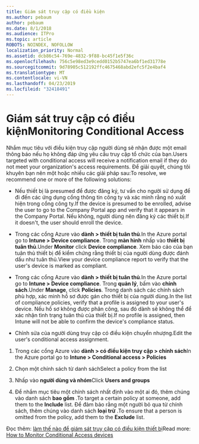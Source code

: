 ```yaml
---
title: Giám sát truy cập có điều kiện
ms.author: pebaum
author: pebaum
ms.date: 8/1/2018
ms.audience: ITPro
ms.topic: article
ROBOTS: NOINDEX, NOFOLLOW
localization_priority: Normal
ms.assetid: dcb86c54-769e-4832-9f88-bc45f1e5f36c
ms.openlocfilehash: 756c5e98ed3e9cedd0152b5747ea6bf1ed31778e
ms.sourcegitcommit: 9d78905c512192ffc4675468abd2efc5f2e4baf4
ms.translationtype: MT
ms.contentlocale: vi-VN
ms.lasthandoff: 04/23/2019
ms.locfileid: "32418491"
---
```

# <a name="monitoring-conditional-access"></a><span data-ttu-id="45adb-102">Giám sát truy cập có điều kiện</span><span class="sxs-lookup"><span data-stu-id="45adb-102">Monitoring Conditional Access</span></span>

<span data-ttu-id="45adb-103">Nhắm mục tiêu với điều kiện truy cập người dùng sẽ nhận được một email thông báo nếu họ không đáp ứng yêu cầu truy cập tổ chức của bạn.</span><span class="sxs-lookup"><span data-stu-id="45adb-103">Users targeted with conditional access will receive a notification email if they do not meet your organization's access requirements.</span></span> <span data-ttu-id="45adb-104">Để giải quyết, chúng tôi khuyên bạn nên một hoặc nhiều các giải pháp sau:</span><span class="sxs-lookup"><span data-stu-id="45adb-104">To resolve, we recommend one or more of the following solutions:</span></span>
  
- <span data-ttu-id="45adb-105">Nếu thiết bị là presumed để được đăng ký, tư vấn cho người sử dụng để đi đến các ứng dụng cổng thông tin công ty và xác minh rằng nó xuất hiện trong cổng công ty.</span><span class="sxs-lookup"><span data-stu-id="45adb-105">If the device is presumed to be enrolled, advise the user to go to the Company Portal app and verify that it appears in the Company Portal.</span></span> <span data-ttu-id="45adb-106">Nếu không, người dùng nên đăng ký các thiết bị.</span><span class="sxs-lookup"><span data-stu-id="45adb-106">If it doesn't, the user should enroll the device.</span></span>
    
- <span data-ttu-id="45adb-107">Trong các cổng Azure vào **dành \> thiết bị tuân thủ**.</span><span class="sxs-lookup"><span data-stu-id="45adb-107">In the Azure portal go to **Intune \> Device compliance**.</span></span> <span data-ttu-id="45adb-108">Trong **màn hình** nhấp vào **thiết bị tuân thủ**.</span><span class="sxs-lookup"><span data-stu-id="45adb-108">Under **Monitor** click **Device compliance**.</span></span> <span data-ttu-id="45adb-109">Xem báo cáo của bạn tuân thủ thiết bị để kiểm chứng rằng thiết bị của người dùng được đánh dấu như tuân thủ.</span><span class="sxs-lookup"><span data-stu-id="45adb-109">View your device compliance report to verify that the user's device is marked as compliant.</span></span> 
    
- <span data-ttu-id="45adb-110">Trong các cổng Azure vào **dành \> thiết bị tuân thủ**.</span><span class="sxs-lookup"><span data-stu-id="45adb-110">In the Azure portal go to **Intune \> Device compliance**.</span></span> <span data-ttu-id="45adb-111">Trong **quản lý**, bấm vào **chính sách**.</span><span class="sxs-lookup"><span data-stu-id="45adb-111">Under **Manage**, click **Policies**.</span></span> <span data-ttu-id="45adb-112">Trong danh sách các chính sách phù hợp, xác minh hồ sơ được gán cho thiết bị của người dùng.</span><span class="sxs-lookup"><span data-stu-id="45adb-112">In the list of compliance policies, verify that a profile is assigned to your user's device.</span></span> <span data-ttu-id="45adb-113">Nếu hồ sơ không được phân công, sau đó dành sẽ không thể để xác nhận tình trạng tuân thủ của thiết bị.</span><span class="sxs-lookup"><span data-stu-id="45adb-113">If no profile is assigned, then Intune will not be able to confirm the device's compliance status.</span></span> 
    
- <span data-ttu-id="45adb-114">Chỉnh sửa của người dùng truy cập có điều kiện chuyển nhượng.</span><span class="sxs-lookup"><span data-stu-id="45adb-114">Edit the user's conditional access assignment.</span></span>
    
1. <span data-ttu-id="45adb-115">Trong các cổng Azure vào **dành \> có điều kiện truy cập \> chính sách**</span><span class="sxs-lookup"><span data-stu-id="45adb-115">In the Azure portal go to **Intune \> Conditional access \> Policies**</span></span>
    
2. <span data-ttu-id="45adb-116">Chọn một chính sách từ danh sách</span><span class="sxs-lookup"><span data-stu-id="45adb-116">Select a policy from the list</span></span>
    
3. <span data-ttu-id="45adb-117">Nhấp vào **người dùng và nhóm**</span><span class="sxs-lookup"><span data-stu-id="45adb-117">Click **Users and groups**</span></span>
    
4. <span data-ttu-id="45adb-118">Để nhắm mục tiêu một chính sách nhất định vào một ai đó, thêm chúng vào danh sách **bao gồm** .</span><span class="sxs-lookup"><span data-stu-id="45adb-118">To target a certain policy at someone, add them to the **Include** list.</span></span> <span data-ttu-id="45adb-119">Để đảm bảo rằng một người bỏ qua từ chính sách, thêm chúng vào danh sách **loại trừ** .</span><span class="sxs-lookup"><span data-stu-id="45adb-119">To ensure that a person is omitted from the policy, add them to the **Exclude** list.</span></span> 
    
<span data-ttu-id="45adb-120">Đọc thêm: [làm thế nào để giám sát truy cập có điều kiện thiết bị](https://docs.microsoft.com/intune/conditional-access-exchange-monitor)</span><span class="sxs-lookup"><span data-stu-id="45adb-120">Read more: [How to Monitor Conditional Access devices](https://docs.microsoft.com/intune/conditional-access-exchange-monitor)</span></span>
  

